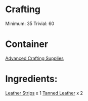 <!-- TITLE: Explorers Journal -->
<!-- SUBTITLE: Write in it what you'd like -->

# Crafting
Minimum: 35
Trivial: 60

# Container
[Advanced Crafting Supplies](advanced-crafting-supplies)

# Ingredients:
[Leather Strips](leather-strips) x 1
[Tanned Leather](tanned-leather) x 2